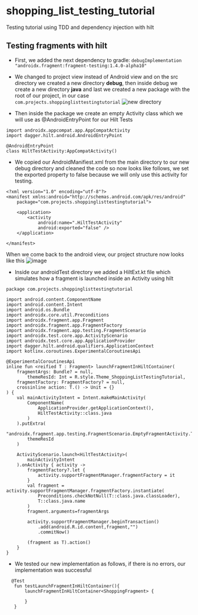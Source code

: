 # shopping_list_testing_tutorial
Testing tutorial using TDD and dependency injection with hilt
## Testing fragments with hilt
- First, we added the next dependency to gradle:
`debugImplementation "androidx.fragment:fragment-testing:1.4.0-alpha10"`

- We changed to project view instead of Android view and on the src directory we created a new directory **debug**, then inside debug we create a new directory **java** and last we created a new package with the root of our project, in our case `com.projects.shoppinglisttestingtutorial`
![new directory](https://user-images.githubusercontent.com/37948478/136692226-51e908b4-4550-4b39-99b0-4cd9f85609ec.png)

- Then inside the package we create an empty Activity class which we will use as @AndroidEntryPoint for our Hilt Tests
```
import androidx.appcompat.app.AppCompatActivity
import dagger.hilt.android.AndroidEntryPoint

@AndroidEntryPoint
class HiltTestActivity:AppCompatActivity()
```

- We copied our AndroidManifiest.xml from the main directory to our new debug directory and cleaned the code so now looks like follows, we set the exported property to false because we will only use this activity for testing.
```
<?xml version="1.0" encoding="utf-8"?>
<manifest xmlns:android="http://schemas.android.com/apk/res/android"
    package="com.projects.shoppinglisttestingtutorial">

    <application>
        <activity
            android:name=".HiltTestActivity"
            android:exported="false" />
    </application>

</manifest>
```

When we come back to the android view, our project structure now looks like this
![image](https://user-images.githubusercontent.com/37948478/136692462-1bc5f541-5bd7-40c3-a46f-e4faa46f9930.png)

- Inside our androidTest directory we added a HiltExt.kt file which simulates how a fragment is launched inside an Activity using hilt
```
package com.projects.shoppinglisttestingtutorial

import android.content.ComponentName
import android.content.Intent
import android.os.Bundle
import androidx.core.util.Preconditions
import androidx.fragment.app.Fragment
import androidx.fragment.app.FragmentFactory
import androidx.fragment.app.testing.FragmentScenario
import androidx.test.core.app.ActivityScenario
import androidx.test.core.app.ApplicationProvider
import dagger.hilt.android.qualifiers.ApplicationContext
import kotlinx.coroutines.ExperimentalCoroutinesApi

@ExperimentalCoroutinesApi
inline fun <reified T : Fragment> launchFragmentInHiltContainer(
    fragmentArgs: Bundle? = null,
        themeResId: Int = R.style.Theme_ShoppingListTestingTutorial,
    fragmentFactory: FragmentFactory? = null,
    crossinline action: T.() -> Unit = {}
) {
    val mainActivityIntent = Intent.makeMainActivity(
        ComponentName(
            ApplicationProvider.getApplicationContext(),
            HiltTestActivity::class.java
        )
    ).putExtra(
        "androidx.fragment.app.testing.FragmentScenario.EmptyFragmentActivity.THEME_EXTRAS_BUNDLE_KEY",
        themeResId
    )

    ActivityScenario.launch<HiltTestActivity>(
        mainActivityIntent
    ).onActivity { activity ->
        fragmentFactory?.let {
            activity.supportFragmentManager.fragmentFactory = it
        }
        val fragment = activity.supportFragmentManager.fragmentFactory.instantiate(
            Preconditions.checkNotNull(T::class.java.classLoader),
            T::class.java.name
        )
        fragment.arguments=fragmentArgs

        activity.supportFragmentManager.beginTransaction()
            .add(android.R.id.content,fragment,"")
            .commitNow()

        (fragment as T).action()
    }
}
```

- We tested our new implementation as follows, if there is no errors, our implementation was successful

 ```
   @Test
    fun testLaunchFragmentInHiltContainer(){
        launchFragmentInHiltContainer<ShoppingFragment> {

        }
    }
```
